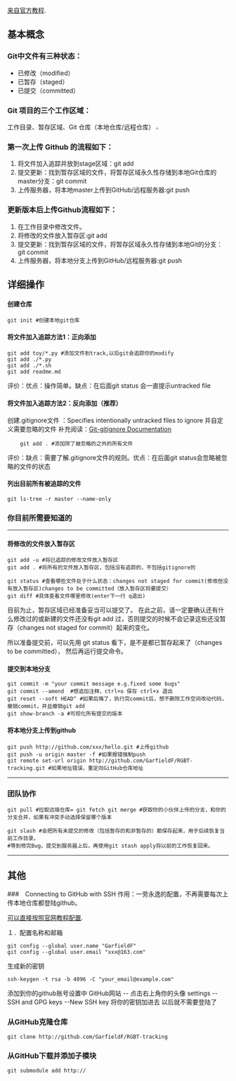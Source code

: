  [来自官方教程](https://git-scm.com/docs "With a Title"). 

## 基本概念
### Git中文件有三种状态：

+ 已修改（modified）
+ 已暂存（staged）
+ 已提交（committed）

### Git 项目的三个工作区域：

工作目录、暂存区域、Git 仓库（本地仓库/远程仓库）
<img src="github.png" style="zoom:30%" >

### 第一次上传 Github 的流程如下：
1. 将文件加入追踪并放到stage区域：git add
2. 提交更新：找到暂存区域的文件，将暂存区域永久性存储到本地Git仓库的master分支：git commit
3. 上传服务器，将本地master上传到GitHub/远程服务器:git push

### 更新版本后上传Github流程如下：

1. 在工作目录中修改文件。
2. 将修改的文件放入暂存区:git add
3. 提交更新：找到暂存区域的文件，将暂存区域永久性存储到本地Git的分支：git commit
4. 上传服务器，将本地分支上传到GitHub/远程服务器:git push


## 详细操作
#### 创建仓库

    git init #创建本地git仓库

#### 将文件加入追踪方法1：正向添加
    
    git add toy/*.py #添加文件到track,以后git会追踪你的modify
    git add ./*.py
    git add ./*.sh
    git add readme.md

评价：优点：操作简单。缺点：在后面git status 会一直提示untracked file

#### 将文件加入追踪方法2：反向添加（推荐）

创建.gitignore文件 ：Specifies intentionally untracked files to ignore
并自定义需要忽略的文件
补充阅读：[Git-gitignore Documentation](https://git-scm.com/docs/gitignore)

        git add . #添加除了被忽略的之外的所有文件

评价：缺点：需要了解.gitignore文件的规则。优点：在后面git status会忽略被忽略的文件的状态

#### 列出目前所有被追踪的文件

    git ls-tree -r master --name-only

### 你目前所需要知道的
----

#### 将修改的文件放入暂存区

    git add -u #将已追踪的修改文件放入暂存区
    git add . #将所有的文件放入暂存区，包括没有追踪的，不包括gitignore的
  
    git status #查看哪些文件处于什么状态：changes not staged for commit(修改但没有放入暂存区)changes to be committed（放入暂存区将要提交）
    git diff #具体查看文件哪里修改(enter下一行 q退出)

目前为止，暂存区域已经准备妥当可以提交了。 在此之前，请一定要确认还有什么修改过的或新建的文件还没有git add 过，否则提交的时候不会记录这些还没暂存（changes not staged for commit）起来的变化。  

所以准备提交前，可以先用 git status 看下，是不是都已暂存起来了（changes to be committed）， 然后再运行提交命令。


#### 提交到本地分支

    git commit -m "your commit message e.g.fixed some bugs"
    git commit --amend  #想追加注释，ctrl+o 保存 ctrl+x 退出
    git reset --soft HEAD^ #如果后悔了，执行完commit后，想不删除工作空间改动代码，撤销commit，并且撤销git add
    git show-branch -a #可视化所有提交的版本

#### 将本地分支上传到github

    git push http://github.com/xxx/hello.git #上传github
    git push -u origin master -f #如果报错强制push
    git remote set-url origin http://github.com/GarfieldF/RGBT-tracking.git #如果地址错误，重定向GitHub仓库地址

----
### 团队协作
    git pull #拉取远端仓库= git fetch git merge #获取你的小伙伴上传的分支，和你的分支合并，如果有冲突手动选择保留哪个版本

    git slash #会把所有未提交的修改（包括暂存的和非暂存的）都保存起来，用于后续恢复当前工作目录。
    #等到修完Bug，提交到服务器上后，再使用git stash apply将以前的工作恢复回来。

----
## 其他
###　Connecting to GitHub with SSH
作用：一劳永逸的配置，不再需要每次上传本地仓库都登陆github。

 [可以直接按照官网教程配置](https://help.github.com/en/articles/connecting-to-github-with-ssh "With a Title"). 

１．配置名称和邮箱

    git config --global user.name "GarfieldF"
    git config --global user.email "xxx@163.com"
  
生成新的密钥

    ssh-keygen -t rsa -b 4096 -C "your_email@example.com"
    
添加到你的github账号设置中
GitHub网站  -- 点击右上角你的头像 settings  --  SSH and GPG keys --New SSH key
将你的密钥加进去
以后就不需要登陆了


### 从GitHub克隆仓库

    git clone http://github.com/GarfieldF/RGBT-tracking
  
### 从GitHub下载并添加子模块

    git submodule add http://
  
